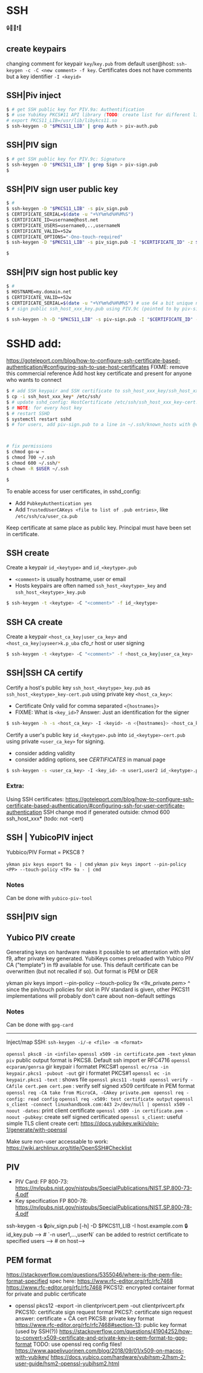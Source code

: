 # SSH
🔒🔑🔐❗✅

## create keypairs

changing comment for keypair `key`/`key.pub` from default user@host:
`ssh-keygen -c -C <new comment> -f key`. Certificates does not have comments but a key identifier `-I <keyid>`

## SSH|Piv inject

```sh
$ # get SSH public key for PIV.9a: Authentification
$ # use YubiKey PKCS#11 API library (TODO: create list for different libs)
# export PKCS11_LIB=/usr/lib/libykcs11.so
$ ssh-keygen -D "$PKCS11_LIB" | grep Auth > piv-auth.pub
```

## SSH|PIV sign 
```sh
$ # get SSH public key for PIV.9c: Signature
$ ssh-keygen -D "$PKCS11_LIB" | grep Sign > piv-sign.pub
$ 
```

## SSH|PIV sign user public key

```sh
$ # 
$ ssh-keygen -D "$PKCS11_LIB" -s piv_sign.pub 
$ CERTIFICATE_SERIAL=$(date -u "+%Y%m%d%H%M%S") 
$ CERTIFICATE_ID=username@host.net
$ CERTIFICATE_USERS=username0,..,usernameN
$ CERTIFICATE_VALID=+52w
$ CERTIFICATE_OPTIONS="-Ono-touch-required"
$ ssh-keygen -D "$PKCS11_LIB" -s piv_sign.pub -I "$CERTIFICATE_ID" -z $CERTIFICATE_SERIAL -n $CERTIFICATE_USERS $CERTIFICATE_OPTIONS -V $CERTIFICATE_VALID userkey.pub

$ 
```

## SSH|PIV sign host public key

```sh
$ # 
$ HOSTNAME=my.domain.net
$ CERTIFICATE_VALID=+52w
$ CERTIFICATE_SERIAL=$(date -u "+%Y%m%d%H%M%S") # use 64 a bit unique number for this certificate, https://security.stackexchange.com/questions/246389/ssh-keygen-how-to-guarantee-the-uniqueness-of-serial-numbers, 64 bit
$ # sign public ssh_host_xxx_key.pub using PIV.9c (pointed to by piv-sign.pub), creating ssh_host_xxx_key-cert.pub for the host with (domain) name HOSTNAME

$ ssh-keygen -h -D "$PKCS11_LIB" -s piv-sign.pub -I "$CERTIFICATE_ID" -n "$HOSTNAME" -V $CERTIFICATE_VALID -z $CERTIFICATE_SERIAL ssh_host_xxx_key.pub

```

# SSHD add: 
https://goteleport.com/blog/how-to-configure-ssh-certificate-based-authentication/#configuring-ssh-to-use-host-certificates FIXME: remove this commercial reference
Add host key certificate and present for anyone who wants to connect
```sh
$ # add SSH keypair and SSH certificate to ssh_host_xxx_key/ssh_host_xxx_key.pub
$ cp -i ssh_host_xxx_key* /etc/ssh/
$ # update sshd_config: HostCertificate /etc/ssh/ssh_host_xxx_key-cert.pub', https://man.archlinux.org/man/sshd_config.5#HostCertificate
$ # NOTE: for every host key
$ # restart SSHD
$ systemctl restart sshd
$ # for users, add piv-sign.pub to a line in ~/.ssh/known_hosts with @cert-authority *.domain.net: @cert-authority *.example.com,ip, <piv-sign.pub content>



# fix permissions
$ chmod go-w ~
$ chmod 700 ~/.ssh
$ chmod 600 ~/.ssh/*
$ chown -R $USER ~/.ssh 

$ 
```

To enable access for user certificates, in sshd_config: 
* Add `PubkeyAuthentication yes`
* Add `TrustedUserCAKeys <file to list of .pub entries>`, like `/etc/ssh/ca/user_ca.pub`

Keep certificate at same place as public key. Principal must have been set in certificate.

## SSH create

Create a keypair `id_<keytype>` and `id_<keytype>.pub`

* `<comment>` is usually hostname, user or email
* Hosts keypairs are often named `ssh_host_<keytype>_key` and `ssh_host_<keytype>_key.pub`

```sh
$ ssh-keygen -t <keytype> -C "<comment>" -f id_<keytype>
```

## SSH CA create

Create a keypair `<host_ca_key|user_ca_key>` and `<host_ca_key|uyseer>k.p_uba` cfo_r host or user signing

```sh
$ ssh-keygen -t <keytype> -C "<comment>" -f <host_ca_key|user_ca_key>
```

## SSH|SSH CA certify

Certify a host's public key `ssh_host_<keytype>_key.pub` as `ssh_host_<keytype>_key-cert.pub` using private key `<host_ca_key>`:

  * Certificate Only valid for comma separated `<{hostnames}>`
  * FIXME: What is `<key_id>`? Answer: Just an identification for the signer

```sh
$ ssh-keygen -h -s <host_ca_key> -I <keyid> -n <{hostnames}> <host_ca_key> 
```

Certify a user's public key `id_<keytype>.pub` into `id_<keytype>-cert.pub` using private `<user_ca_key>` for signing.
  * consider adding validity
  * consider adding options, see _CERTIFICATES_ in manual page 


```sh
$ ssh-keygen -s <user_ca_key> -I <key_id> -n user1,user2 id_<keytype>.pub
```

### Extra:
Using SSH certificates: https://goteleport.com/blog/how-to-configure-ssh-certificate-based-authentication/#configuring-ssh-for-user-certificate-authentication
SSH change mod if generated outside: chmod 600 ssh_host_xxx* (todo: not -cert)

## SSH | YubicoPIV inject
Yubbico/PIV Format = PKSC8 ?

`ykman piv keys export 9a - | cmd`
`ykman piv keys import --pin-policy <PP> --touch-policy <TP> 9a - | cmd`

### Notes
Can be done with `yubico-piv-tool`

## SSH|PIV sign


## Yubico PIV create
Generating keys on hardware makes it possible to set attentation with slot f9, after private key generated. YubiKeys comes preloaded with Yubico PIV CA ("template") in f9 available for use. This default certificate can be overwritten (but not recalled if so). Out format is PEM or DER

ykman piv keys import --pin-policy <POLICY> --touch-policy <POLICY> 9x <9x_private.pem>
^ since the pin/touch policies for slot in PIV standard is given, other PKCS11 implementations will probably don't care about non-default settings
### Notes
Can be done with `gpg-card`

----------------------

Inject/map SSH: `ssh-keygen -i/-e <file> -m <format>`

`openssl pksc8 -in <infile>`
`openssl x509 -in certificate.pem -text`
`ykman piv` public output format is PKCS8. Default ssh import er RFC4716
`openssl ecparam/genrsa` gir keypair i formatet PKCS#1
`openssl ec/rsa -in keypair.pkcs1 -pubout -out` gir  i formatet PKCS#1
`openssl ec -in keypair.pkcs1 -text` : shows file
`openssl pkcs11 -topk8 `
`openssl verify -CAfile cert.pem cert.pem` : verify self signed x509 certifcate in PEM format 
`openssl req -CA take from MicroCA, -CAkey private.pem `
`openssl req -config: read config`
`openssl req -x509: test certificate output`
`openssl s_client -connect linuxhandbook.com:443 2>/dev/null | openssl x509 -noout -dates`: print client certificate
`openssl x509 -in certificate.pem -noout -pubkey`: create self signed certificated
`openssl s_client`: useful simple TLS client
create cert: https://docs.yubikey.wiki/v/piv-1/generate/with-openssl

Make sure non-user accessable to work: https://wiki.archlinux.org/title/OpenSSH#Checklist

## PIV
* PIV Card: FP 800-73: https://nvlpubs.nist.gov/nistpubs/SpecialPublications/NIST.SP.800-73-4.pdf
* Key specification FP 800-78: https://nvlpubs.nist.gov/nistpubs/SpecialPublications/NIST.SP.800-78-4.pdf

<!--### Sign SSH key using PIV {#sign-piv-ssh}-->

<!--TODO: -->
<!--~~~colorized-sh-->
<!--$ ssh-keygen -D $PKCS11_LIB | grep -i sign > piv_sign.pub-->
<!--> ssh-keygen -s 🔒piv_sign.pub [-h] -D $PKCS11_LIB -I host.example.com 🔒id_key.pub -->
<!--> # `-n user1,...,userN` can be added to restrict certificate to specified users -->
<!--> # on host-->
<!--~~~-->

## PEM format 
https://stackoverflow.com/questions/5355046/where-is-the-pem-file-format-specified
spec here: https://www.rfc-editor.org/rfc/rfc7468
https://www.rfc-editor.org/rfc/rfc7468
PKCS12: encrypted container format for private and public certificate
  - openssl pkcs12 -export -in clientprivcert.pem -out clientprivcert.pfx
PKCS10: certificate sign request format
PKCS7: certificate sign request answer: certificate + CA cert
PKCS8: private key format
https://www.rfc-editor.org/rfc/rfc7468#section-13: public key format (used by SSH(?))
https://stackoverflow.com/questions/41904252/how-to-convert-x509-certificate-and-private-key-in-pem-format-to-gpg-format
TODO: use openssl req config files! https://www.aapelivuorinen.com/blog/2018/09/01/x509-on-macos-with-yubikey/
https://docs.yubico.com/hardware/yubihsm-2/hsm-2-user-guide/hsm2-openssl-yubihsm2.html


